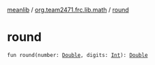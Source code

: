 [meanlib](../index.md) / [org.team2471.frc.lib.math](index.md) / [round](./round.md)

# round

`fun round(number: `[`Double`](https://kotlinlang.org/api/latest/jvm/stdlib/kotlin/-double/index.html)`, digits: `[`Int`](https://kotlinlang.org/api/latest/jvm/stdlib/kotlin/-int/index.html)`): `[`Double`](https://kotlinlang.org/api/latest/jvm/stdlib/kotlin/-double/index.html)